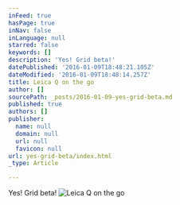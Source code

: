 ```yaml
---
inFeed: true
hasPage: true
inNav: false
inLanguage: null
starred: false
keywords: []
description: 'Yes! Grid beta!'
datePublished: '2016-01-09T18:48:21.105Z'
dateModified: '2016-01-09T18:48:14.257Z'
title: Leica Q on the go
author: []
sourcePath: _posts/2016-01-09-yes-grid-beta.md
published: true
authors: []
publisher:
  name: null
  domain: null
  url: null
  favicon: null
url: yes-grid-beta/index.html
_type: Article

---
```

Yes! Grid beta!
![Leica Q on the go](https://s3-us-west-2.amazonaws.com/the-grid-img/p/d55356201f2d9838734ee43c9138a8fdae17e905.jpg)